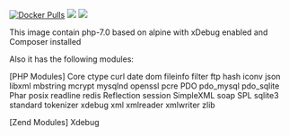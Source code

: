 [![Docker Pulls](https://img.shields.io/docker/pulls/zaherg/php-7.0-xdebug-alpine.svg)](https://hub.docker.com/r/zaherg/php-7.0-xdebug-alpine/) [![](https://images.microbadger.com/badges/image/zaherg/php-7.0-xdebug-alpine.svg)](https://microbadger.com/images/zaherg/php-7.0-xdebug-alpine "Get your own image badge on microbadger.com") [![](https://images.microbadger.com/badges/version/zaherg/php-7.0-xdebug-alpine.svg)](https://microbadger.com/images/zaherg/php-7.0-xdebug-alpine "Get your own version badge on microbadger.com")


This image contain php-7.0 based on alpine with xDebug enabled and Composer installed

Also it has the following modules:

[PHP Modules]
Core
ctype
curl
date
dom
fileinfo
filter
ftp
hash
iconv
json
libxml
mbstring
mcrypt
mysqlnd
openssl
pcre
PDO
pdo_mysql
pdo_sqlite
Phar
posix
readline
redis
Reflection
session
SimpleXML
soap
SPL
sqlite3
standard
tokenizer
xdebug
xml
xmlreader
xmlwriter
zlib

[Zend Modules]
Xdebug
